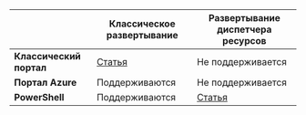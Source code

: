 | | **Классическое развертывание** | **Развертывание диспетчера ресурсов** |
|----------------------------------------|--------------|------------------------|
| **Классический портал** | [Статья](../articles/vpn-gateway/vpn-gateway-point-to-site-create.md) | Не поддерживается |
| **Портал Azure** | Поддерживаются | Не поддерживается |
| **PowerShell** | Поддерживаются | [Статья](../articles/vpn-gateway/vpn-gateway-howto-point-to-site-rm-ps.md)|

<!---HONumber=AcomDC_0928_2016-->
